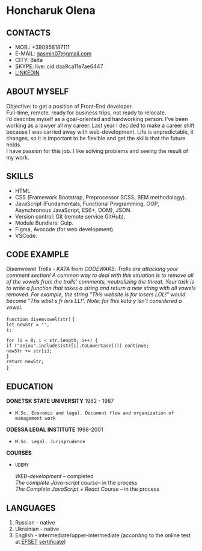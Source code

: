# Honcharuk Olena

## CONTACTS

- MOB.: +380958187111
- E-MAIL: gasmin07@gmail.com
- CITY: Balta
- SKYPE: live:.cid.daa9ca11e7ae6447
- [LINKEDIN](https://www.linkedin.com/in/olena-honcharuk-04091a14b/)

## ABOUT MYSELF

Objective: to get a position of Front-End developer.  
Full-time, remote, ready for business trips, not ready to relocate.  
I’d describe myself as a goal-oriented and hardworking person. I’ve been working as a lawyer all my career. Last year I decided to make a career shift because I was carried away with web-development. Life is unpredictable, it changes, so it is important to be flexible and get the skills that the future holds.  
I have passion for this job. I like solving problems and seeing the result of my work.

## SKILLS

- HTML
- CSS (Framework Bootstrap, Preprocessor SCSS, BEM methodology).
- JavaScript (Fundamentals, Functional Programming, OOP, Asynchronous JavaScript, ES6+, DOM), JSON.
- Version control: Git (remote service GitHub).
- Module Bundlers: Gulp.
- Figma, Avocode (for web development).
- VSCode.

## CODE EXAMPLE

Disemvowel Trolls - _KATA_ from _CODEWARS_:
_Trolls are attacking your comment section!_
_A common way to deal with this situation is to remove all of the vowels from the trolls' comments, neutralizing the threat._
_Your task is to write a function that takes a string and return a new string with all vowels removed._
_For example, the string "This website is for losers LOL!" would become "Ths wbst s fr lsrs LL!"._
_Note: for this kata y isn't considered a vowel._

`function disemvowel(str)` {\
`let newStr = "",`\
`i;`

`for (i = 0; i < str.length; i++) {`\
`if ("aeiou".includes(str[i].toLowerCase())) continue;`\
`newStr += str[i];`\
`}`\
`return newStr;`\
`}` `

## EDUCATION

**DONETSK STATE UNIVERSITY** 1982 - 1987

-     M.Sc. Economic and legal. Document flow and organization of management work

**ODESSA LEGAL INSTITUTE** 1998-2001

-     M.Sc. Legal. Jurisprudence

**COURSES**

-     UDEMY

  _WEB-development_ – completed  
  _The complete Java-script course_– in the process  
  _The Complete JavaScript + React Course_ – in the process

## LANGUAGES

1. Russian - native
2. Ukrainian - native
3. English - intermediate/upper-intermediate (according to the online test at [EFSET](https://www.efset.org/)
   [sertificate](https://www.efset.org/cert/nfryyx))
